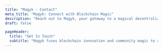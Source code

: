 ```yaml
---
title: "Magyk - Contact"
meta_title: "Magyk: Connect with Blockchain Magic"
description: "Reach out to Magyk, your gateway to a magical decentralized world on the blockchain."
draft: false

pageHeader:
  title: "Get In Touch"
  subtitle: "Magyk fuses blockchain innovation and community magic to create a decentralized realm for all."
---
```

